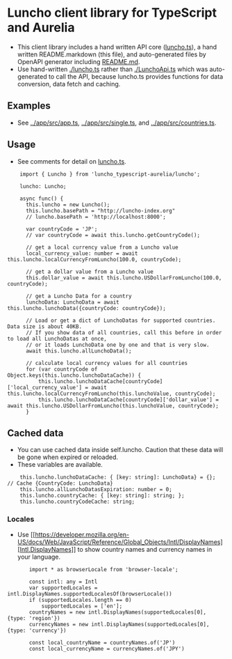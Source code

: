 # Luncho client library for TypeScript and Aurelia

- This client library includes a hand written API core ([luncho.ts](./luncho.ts)), a hand written
  README.markdown (this file), and auto-generated files by OpenAPI generator including [README.md](./README.md).
- Use hand-written [./luncho.ts](./luncho.ts) rather than [./LunchoApi.ts](./LunchoApi.ts) which was
  auto-generated to call the API, because luncho.ts provides functions for data conversion, data
  fetch and caching.

## Examples

- See [../app/src/app.ts](../app/src/app.ts),  [../app/src/single.ts](../app/src/single.ts), and  [../app/src/countries.ts](../app/src/countries.ts).

## Usage

  - See comments for detail on [luncho.ts](./luncho.ts).

```
    import { Luncho } from 'luncho_typescript-aurelia/luncho';

    luncho: Luncho;

    async func() {
      this.luncho = new Luncho();
      this.luncho.basePath = "http://luncho-index.org"
      // luncho.basePath = 'http://localhost:8000';

      var countryCode = 'JP';
      // var countryCode = await this.luncho.getCountryCode();

      // get a local currency value from a Luncho value
      local_currency_value: number = await this.luncho.localCurrencyFromLuncho(100.0, countryCode);

      // get a dollar value from a Luncho value
      this.dollar_value = await this.luncho.USDollarFromLuncho(100.0, countryCode);

      // get a Luncho Data for a country
      lunchoData: LunchoData = await this.luncho.lunchoData({countryCode: countryCode});

      // Load or get a dict of LunchoDatas for supported countries.  Data size is about 40KB.
      // If you show data of all countries, call this before in order to load all LunchoDatas at once,
      // or it loads LunchoData one by one and that is very slow.
      await this.luncho.allLunchoData();

      // calculate local currency values for all countries
      for (var countryCode of Object.keys(this.luncho.lunchoDataCache)) {
          this.luncho.lunchoDataCache[countryCode]['local_currency_value'] = await this.luncho.localCurrencyFromLuncho(this.lunchoValue, countryCode);
          this.luncho.lunchoDataCache[countryCode]['dollar_value'] = await this.luncho.USDollarFromLuncho(this.lunchoValue, countryCode);
      }
```

## Cached data

  - You can use cached data inside self.luncho. Caution that these data will be gone when expired or
    reloaded.
  - These variables are available.

```
    this.luncho.lunchoDataCache: { [key: string]: LunchoData} = {};  // Cache {CountryCode: LunchoData}
    this.luncho.allLunchoDatasExpiration: number = 0;
    this.luncho.countryCache: { [key: string]: string; };
    this.luncho.countryCodeCache: string;
```

### Locales

  - Use [[https://developer.mozilla.org/en-US/docs/Web/JavaScript/Reference/Global_Objects/Intl/DisplayNames][Intl.DisplayNames]] to show country names and currency names in your language.

```
       import * as browserLocale from 'browser-locale';

       const intl: any = Intl
       var supportedLocales = intl.DisplayNames.supportedLocalesOf(browserLocale())
       if (supportedLocales.length == 0)
           supportedLocales = ['en'];
       countryNames = new intl.DisplayNames(supportedLocales[0], {type: 'region'})
       currencyNames = new intl.DisplayNames(supportedLocales[0], {type: 'currency'})

       const local_countryName = countryNames.of('JP')
       const local_currencyName = currencyNames.of('JPY')
```

